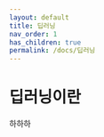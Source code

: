 ```yaml
---
layout: default
title: 딥러닝
nav_order: 1
has_children: true
permalink: /docs/딥러닝
---
```


# 딥러닝이란

하하하